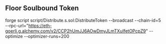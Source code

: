 ## Floor Soulbound Token

forge script script/Distribute.s.sol:DistributeToken --broadcast --chain-id=5 --rpc-url="https://eth-goerli.g.alchemy.com/v2/CCP2hUmJJ6AOwDmyJLmTXuIfetOPcpZ9" --optimize --optimizer-runs=200